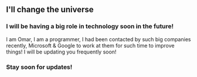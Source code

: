 ## I'll change the universe

### I will be having a big role in technology soon in the future!

I am Omar, I am a programmer, I had been contacted by such big companies recently, Microsoft & Google to work at them for such time to improve things! I will be updating you frequently soon!

### Stay soon for updates!